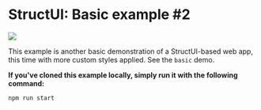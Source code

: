 # StructUI: Basic example #2

![](https://raw.githubusercontent.com/jaredgorski/StructUI/master/examples/basic-2/.media/basic2-demo.gif)

This example is another basic demonstration of a StructUI-based web app, this time with more custom styles applied. See the `basic` demo.

**If you've cloned this example locally, simply run it with the following command:**
```
npm run start
```
